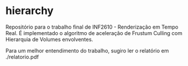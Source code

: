 # hierarchy
Repositório para o trabalho final de INF2610 - Renderização em Tempo Real. É implementado o algoritmo de aceleração de Frustum Culling com Hierarquia de Volumes envolventes.

Para um melhor entendimento do trabalho, sugiro ler o relatório em ./relatorio.pdf
